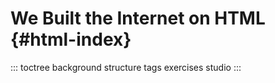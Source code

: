 # We Built the Internet on HTML {#html-index}

::: toctree
background structure tags exercises studio
:::
